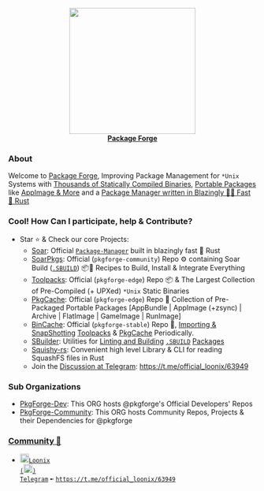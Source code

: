<p align="center">
    <a href="https://github.com/pkgforge/soar">
        <img src="https://github.com/user-attachments/assets/220ce7b3-55b3-496e-b3b8-2556123193a2" width="256">
    </a>
    <br>
    <b><strong><a href="https://github.com/pkgforge/soar">Package Forge</a></strong></b>
    <br>
</p>

### About

Welcome to [Package Forge](https://github.com/pkgforge), Improving Package Management for `*Unix` Systems with [Thousands of Statically Compiled Binaries](https://github.com/Azathothas/Toolpacks), [Portable Packages](https://github.com/pkgforge/soarpkgs) like [AppImage & More](https://github.com/pkgforge/pkgcache) and a [Package Manager written in Blazingly 🚀🚀 Fast 🦀 Rust](https://github.com/pkgforge/soar)

### Cool! How Can I participate, help & Contribute?

- Star ⭐ & Check our core Projects:
  - [Soar](https://github.com/pkgforge/soar): Official [`Package-Manager`](https://soar.qaidvoid.dev/) built in blazingly fast 🦀 Rust
  - [SoarPkgs](https://github.com/pkgforge/soarpkgs): Official (`pkgforge-community`) Repo ⚙️ containing Soar Build ([`.SBUILD`](https://github.com/pkgforge/soarpkgs/blob/main/SBUILD_SPEC.md)) 📦📀 Recipes to Build, Install & Integrate Everything
  - [Toolpacks](https://github.com/Azathothas/Toolpacks): Official (`pkgforge-edge`) Repo 📦 & The Largest Collection of Pre-Compiled (+ UPXed) `*Unix` Static Binaries
  - [PkgCache](https://github.com/pkgforge/pkgcache): Official (`pkgforge-edge`) Repo 📀 Collection of Pre-Packaged Portable Packages [AppBundle | AppImage (+zsync) | Archive | FlatImage | GameImage | RunImage]
  - [BinCache](https://github.com/pkgforge/bincache): Official (`pkgforge-stable`) Repo 📀, [Importing & SnapShotting](https://github.com/Azathothas/Toolpacks-BinCache-Importer) [Toolpacks](https://huggingface.co/datasets/pkgforge/bincache) & [PkgCache](https://huggingface.co/datasets/pkgforge/pkgcache) Periodically.
  - [SBuilder](https://github.com/pkgforge/sbuilder): Utilities for [Linting and Building](https://github.com/pkgforge/soarpkgs/blob/main/SBUILD.md) [`.SBUILD`](https://github.com/pkgforge/soarpkgs/blob/main/SBUILD_SPEC.md) [Packages](https://github.com/pkgforge/soarpkgs)
  - [Squishy-rs](https://github.com/pkgforge/squishy-rs): Convenient high level Library & CLI for reading SquashFS files in Rust
  - Join the [Discussion at Telegram](https://t.me/official_loonix/63949): https://t.me/official_loonix/63949


### Sub Organizations
  - [PkgForge-Dev](https://github.com/pkgforge-dev): This ORG hosts @pkgforge's Official Developers' Repos
  - [PkgForge-Community](https://github.com/pkgforge-community): This ORG hosts Community Repos, Projects & their Dependencies for @pkgforge


### [**Community 💬**](https://t.me/official_loonix/63949)

  - <a href="https://t.me/official_loonix/63949"><img src="https://github.com/user-attachments/assets/2edc90b9-606e-4bfc-89f3-2a758b2f0377" width="18" height="18"><code>Loonix (<img src="https://github.com/user-attachments/assets/abc35eee-c9c9-4023-9035-d440b56cac4c" width="18" height="18">) Telegram</code></a> `➼` [`https://t.me/official_loonix/63949`](https://t.me/official_loonix/63949)
